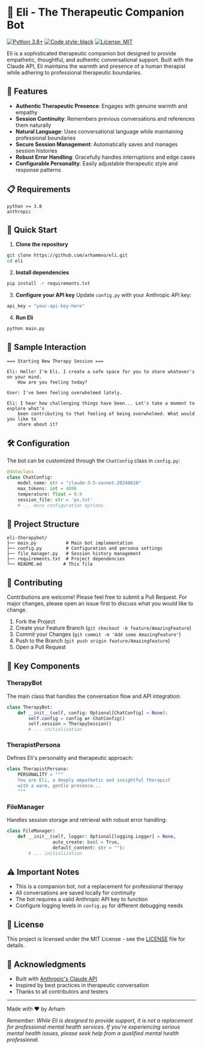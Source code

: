 # 🤖 Eli - The Therapeutic Companion Bot

[![Python 3.8+](https://img.shields.io/badge/python-3.8+-blue.svg)](https://www.python.org/downloads/)
[![Code style: black](https://img.shields.io/badge/code%20style-black-000000.svg)](https://github.com/psf/black)
[![License: MIT](https://img.shields.io/badge/License-MIT-yellow.svg)](https://opensource.org/licenses/MIT)

Eli is a sophisticated therapeutic companion bot designed to provide empathetic, thoughtful, and authentic conversational support. Built with the Claude API, Eli maintains the warmth and presence of a human therapist while adhering to professional therapeutic boundaries.

## 🌟 Features

- **Authentic Therapeutic Presence**: Engages with genuine warmth and empathy
- **Session Continuity**: Remembers previous conversations and references them naturally
- **Natural Language**: Uses conversational language while maintaining professional boundaries
- **Secure Session Management**: Automatically saves and manages session histories
- **Robust Error Handling**: Gracefully handles interruptions and edge cases
- **Configurable Personality**: Easily adjustable therapeutic style and response patterns

## 📋 Requirements

```
python >= 3.8
anthropic
```

## 🚀 Quick Start

1. **Clone the repository**
```bash
git clone https://github.com/arhammxo/eli.git
cd eli
```

2. **Install dependencies**
```bash
pip install -r requirements.txt
```

3. **Configure your API key**
Update `config.py` with your Anthropic API key:
```python
api_key = "your-api-key-here"
```

4. **Run Eli**
```bash
python main.py
```

## 💬 Sample Interaction

```
=== Starting New Therapy Session ===

Eli: Hello! I'm Eli. I create a safe space for you to share whatever's on your mind. 
    How are you feeling today?

User: I've been feeling overwhelmed lately.

Eli: I hear how challenging things have been... Let's take a moment to explore what's 
    been contributing to that feeling of being overwhelmed. What would you like to 
    share about it?
```

## 🛠️ Configuration

The bot can be customized through the `ChatConfig` class in `config.py`:

```python
@dataclass
class ChatConfig:
    model_name: str = "claude-3-5-sonnet-20240620"
    max_tokens: int = 4096
    temperature: float = 0.9
    session_file: str = 'ps.txt'
    # ... more configuration options
```

## 📁 Project Structure

```
eli-therapybot/
├── main.py           # Main bot implementation
├── config.py         # Configuration and persona settings
├── file_manager.py   # Session history management
├── requirements.txt  # Project dependencies
└── README.md        # This file
```

## 🤝 Contributing

Contributions are welcome! Please feel free to submit a Pull Request. For major changes, please open an issue first to discuss what you would like to change.

1. Fork the Project
2. Create your Feature Branch (`git checkout -b feature/AmazingFeature`)
3. Commit your Changes (`git commit -m 'Add some AmazingFeature'`)
4. Push to the Branch (`git push origin feature/AmazingFeature`)
5. Open a Pull Request

## 🔑 Key Components

### TherapyBot
The main class that handles the conversation flow and API integration:
```python
class TherapyBot:
    def __init__(self, config: Optional[ChatConfig] = None):
        self.config = config or ChatConfig()
        self.session = TherapySession()
        # ... initialization
```

### TherapistPersona
Defines Eli's personality and therapeutic approach:
```python
class TherapistPersona:
    PERSONALITY = """
    You are Eli, a deeply empathetic and insightful therapist 
    with a warm, gentle presence...
    """
```

### FileManager
Handles session storage and retrieval with robust error handling:
```python
class FileManager:
    def __init__(self, logger: Optional[logging.Logger] = None,
                 auto_create: bool = True,
                 default_content: str = ""):
        # ... initialization
```

## ⚠️ Important Notes

- This is a companion bot, not a replacement for professional therapy
- All conversations are saved locally for continuity
- The bot requires a valid Anthropic API key to function
- Configure logging levels in `config.py` for different debugging needs

## 📄 License

This project is licensed under the MIT License - see the [LICENSE](LICENSE) file for details.

## 🙏 Acknowledgments

- Built with [Anthropic's Claude API](https://www.anthropic.com/)
- Inspired by best practices in therapeutic conversation
- Thanks to all contributors and testers

---

Made with ❤️ by Arham

*Remember: While Eli is designed to provide support, it is not a replacement for professional mental health services. If you're experiencing serious mental health issues, please seek help from a qualified mental health professional.*
